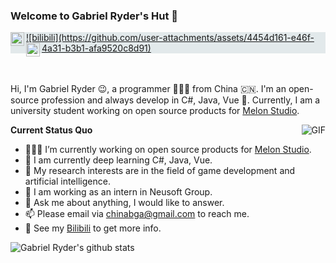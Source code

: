 ### Welcome to Gabriel Ryder's Hut 👋
<div style="background-color: #e2e9eb;">
  <a href="https://tva1.sinaimg.cn/large/007S8ZIlgy1ggrqy7om28j30j80omjtq.jpg">
    <img align="left" alt="Wechat" width="22px" src="https://cdn.jsdelivr.net/npm/simple-icons@3.1.0/icons/tencentqq.svg" />
  </a>
  <a href="https://space.bilibili.com/402653186">
    ![bilibili](https://github.com/user-attachments/assets/4454d161-e46f-4a31-b3b1-afa9520c8d91)
  </a>
  <a href="mailto:chinabga@gmail.com">
    <img align="left" alt="'Gmail" width="22px" src="https://cdn.jsdelivr.net/npm/simple-icons@3.1.0/icons/gmail.svg" />
  </a>
</div>


<br />
<br />

Hi, I'm Gabriel Ryder 😉, a programmer 👨🏻‍💻 from China 🇨🇳. I'm an open-source profession and always develop in C#, Java, Vue 🐍. Currently, I am a university student working on open source products for [Melon Studio](https://github.com/Melon-Studio). 

  <img align="right" alt="GIF" src="https://media.giphy.com/media/iIqmM5tTjmpOB9mpbn/giphy.gif" />

**Current Status Quo**

- 👨🏻‍💻 I’m currently working on open source products for [Melon Studio](https://github.com/Melon-Studio). 
- 🌱 I am currently deep learning C#, Java, Vue.
- 🤔 My research interests are in the field of game development and artificial intelligence.
- 💼 I am working as an intern in Neusoft Group.
- 💬 Ask me about anything, I would like to answer.
- 📫 Please email via chinabga@gmail.com to reach me.
- 👀 See my [Bilibili](https://space.bilibili.com/402653186) to get more info.

![Gabriel Ryder's github stats](https://github-readme-stats.vercel.app/api?username=6get-xiaofan&show_icons=true&hide_border=true&count_private=true)
